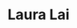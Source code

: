 ---
title: "Laura Lai"
description: "Laura Lai specializes in data science and analytics at Slate."
---